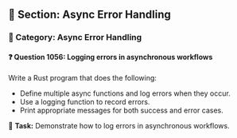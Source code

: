 ## 📘 Section: Async Error Handling
### 🔹 Category: Async Error Handling
#### ❓ Question 1056: Logging errors in asynchronous workflows

Write a Rust program that does the following:

- Define multiple async functions and log errors when they occur.
- Use a logging function to record errors.
- Print appropriate messages for both success and error cases.

🔧 **Task:** Demonstrate how to log errors in asynchronous workflows.
